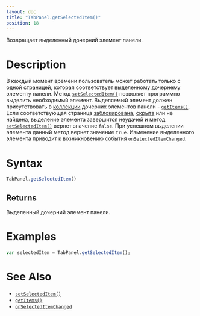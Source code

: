 ```yaml
---
layout: doc
title: "TabPanel.getSelectedItem()"
position: 18
---
```


Возвращает выделенный дочерний элемент панели.

# Description

В каждый момент времени пользователь может работать только с одной [страницей](../TabPage/), которая
соответствует выделенному дочернему элементу панели. Метод [`setSelectedItem()`](../TabPanel.setSelectedItem/)
позволяет программно выделить необходимый элемент. Выделяемый элемент должен присутствовать в
[коллекции](../../../KeyConcepts/Collection/) дочерних элементов панели - [`getItems()`](../Panel.getItems/).
Если соответствующая страница [заблокирована](../../../KeyConcepts/Element/Element.getEnabled/),
[скрыта](../../../KeyConcepts/Element/Element.getVisible/) или не найдена, выделение элемента
завершится неудачей и метод [`setSelectedItem()`](../TabPanel.setSelectedItem/) вернет значение
`false`. При успешном выделении элемента данный метод вернет значение `true`. Изменение выделенного
элемента приводит к возникновению события [`onSelectedItemChanged`](../TabPanel.onSelectedItemChanged/).

# Syntax

```js
TabPanel.getSelectedItem()
```

## Returns

Выделенный дочерний элемент панели.

# Examples

```js
var selectedItem = TabPanel.getSelectedItem();
```

# See Also

* [`setSelectedItem()`](../TabPanel.setSelectedItem/)
* [`getItems()`](../TabPanel.getItems/)
* [`onSelectedItemChanged`](../TabPanel.onSelectedItemChanged/)
